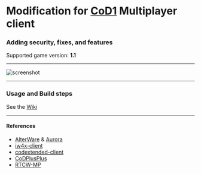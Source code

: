 # Modification for [CoD1](https://en.wikipedia.org/wiki/Call_of_Duty_(video_game)) Multiplayer client
### Adding security, fixes, and features
Supported game version: **1.1**
___
![screenshot](https://github.com/user-attachments/assets/11c970e9-4710-4c47-bc87-03f326d0ba5c)
___
### Usage and Build steps
See the [Wiki](https://github.com/raphael12333/iw1x-client/wiki)
___
#### References
- [AlterWare](https://alterware.dev/) & [Aurora](https://auroramod.dev/)
- [iw4x-client](https://github.com/iw4x/iw4x-client)
- [codextended-client](https://github.com/xtnded/codextended-client)
- [CoDPlusPlus](https://github.com/kartjom/CoDPlusPlus)
- [RTCW-MP](https://github.com/id-Software/RTCW-MP/)
